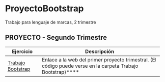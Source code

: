 # ProyectoBootstrap
Trabajo para lenguaje de marcas, 2 trimestre
## PROYECTO - Segundo Trimestre
Ejercicio | Descripción 
----------|------------
[Trabajo Bootstrap](https://sapphirerecords.netlify.app/) | Enlace a la web del primer proyecto trimestral. (El código puede verse en la carpeta Trabajo Bootstrap)****

